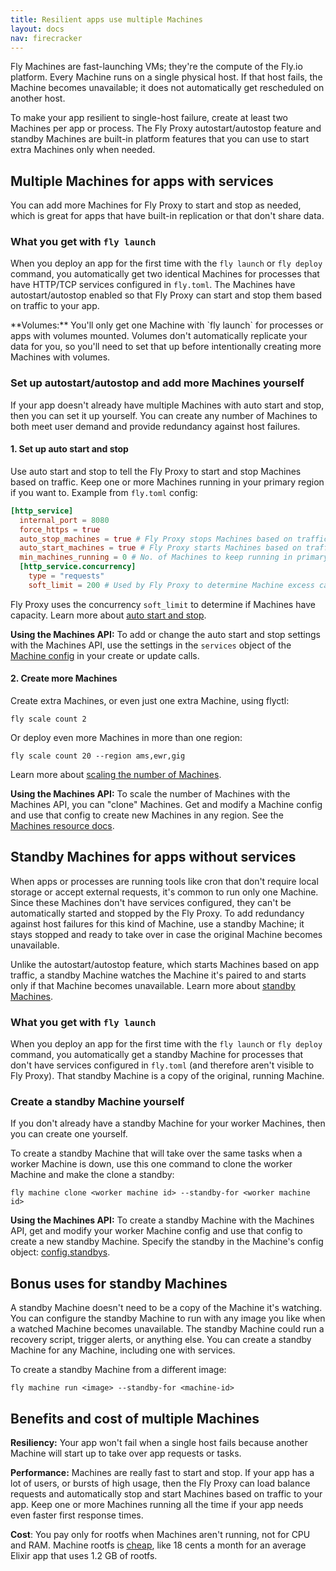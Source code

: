 ```yaml
---
title: Resilient apps use multiple Machines
layout: docs
nav: firecracker
---
```


Fly Machines are fast-launching VMs; they're the compute of the Fly.io platform. Every Machine runs on a single physical host. If that host fails, the Machine becomes unavailable; it does not automatically get rescheduled on another host.

To make your app resilient to single-host failure, create at least two Machines per app or process. The Fly Proxy autostart/autostop feature and standby Machines are built-in platform features that you can use to start extra Machines only when needed.

## Multiple Machines for apps with services

You can add more Machines for Fly Proxy to start and stop as needed, which is great for apps that have built-in replication or that don't share data.

### What you get with `fly launch`

When you deploy an app for the first time with the `fly launch` or `fly deploy` command, you automatically get two identical Machines for processes that have HTTP/TCP services configured in `fly.toml`. The Machines have autostart/autostop enabled so that Fly Proxy can start and stop them based on traffic to your app.

<div class="important icon">
**Volumes:** You'll only get one Machine with `fly launch` for processes or apps with volumes mounted. Volumes don't automatically replicate your data for you, so you'll need to set that up before intentionally creating more Machines with volumes.
</div>

### Set up autostart/autostop and add more Machines yourself

If your app doesn't already have multiple Machines with auto start and stop, then you can set it up yourself. You can create any number of Machines to both meet user demand and provide redundancy against host failures.

#### 1. Set up auto start and stop

Use auto start and stop to tell the Fly Proxy to start and stop Machines based on traffic. Keep one or more Machines running in your primary region if you want to. Example from `fly.toml` config:

```toml
[http_service]
  internal_port = 8080
  force_https = true
  auto_stop_machines = true # Fly Proxy stops Machines based on traffic
  auto_start_machines = true # Fly Proxy starts Machines based on traffic 
  min_machines_running = 0 # No. of Machines to keep running in primary region
  [http_service.concurrency]
    type = "requests"
    soft_limit = 200 # Used by Fly Proxy to determine Machine excess capacity
```

Fly Proxy uses the concurrency `soft_limit` to determine if Machines have capacity. Learn more about [auto start and stop](/docs/apps/autostart-stop/).

**Using the Machines API:** To add or change the auto start and stop settings with the Machines API, use the settings in the `services` object of the [Machine config](/docs/machines/api/machines-resource/#machine-config-object-properties) in your create or update calls.

#### 2. Create more Machines

Create extra Machines, or even just one extra Machine, using flyctl:

```
fly scale count 2
```

Or deploy even more Machines in more than one region:

```
fly scale count 20 --region ams,ewr,gig
```

Learn more about [scaling the number of Machines](/docs/apps/scale-count/).

**Using the Machines API:** To scale the number of Machines with the Machines API, you can "clone" Machines. Get and modify a Machine config and use that config to create new Machines in any region. See the[ Machines resource docs](/docs/machines/api/machines-resource/).

## Standby Machines for apps without services

When apps or processes are running tools like cron that don't require local storage or accept external requests, it's common to run only one Machine. Since these Machines don't have services configured, they can't be automatically started and stopped by the Fly Proxy. To add redundancy against host failures for this kind of Machine, use a standby Machine; it stays stopped and ready to take over in case the original Machine becomes unavailable.

Unlike the autostart/autostop feature, which starts Machines based on app traffic, a standby Machine watches the Machine it's paired to and starts only if that Machine becomes unavailable. Learn more about [standby Machines](https://fly.io/docs/reference/app-availability/#standby-machines-for-process-groups-without-services).

### What you get with `fly launch`

When you deploy an app for the first time with the `fly launch` or `fly deploy` command, you automatically get a standby Machine for processes that don't have services configured in `fly.toml` (and therefore aren't visible to Fly Proxy). That standby Machine is a copy of the original, running Machine.

### Create a standby Machine yourself

If you don't already have a standby Machine for your worker Machines, then you can create one yourself.

To create a standby Machine that will take over the same tasks when a worker Machine is down, use this one command to clone the worker Machine and make the clone a standby:

```
fly machine clone <worker machine id> --standby-for <worker machine id>
```

**Using the Machines API:** To create a standby Machine with the Machines API, get and modify your worker Machine config and use that config to create a new standby Machine. Specify the standby in the Machine's config object: [config.standbys](/docs/machines/api-machines-resource/#machine-config-object-properties).

## Bonus uses for standby Machines

A standby Machine doesn't need to be a copy of the Machine it's watching. You can configure the standby Machine to run with any image you like when a watched Machine becomes unavailable. The standby Machine could run a recovery script, trigger alerts, or anything else. You can create a standby Machine for any Machine, including one with services.

To create a standby Machine from a different image:

```
fly machine run <image> --standby-for <machine-id>
```

## Benefits and cost of multiple Machines

**Resiliency:** Your app won't fail when a single host fails because another Machine will start up to take over app requests or tasks.

**Performance:** Machines are really fast to start and stop. If your app has a lot of users, or bursts of high usage, then the Fly Proxy can load balance requests and automatically stop and start Machines based on traffic to your app. Keep one or more Machines running all the time if your app needs even faster first response times.

**Cost**: You pay only for rootfs when Machines aren't running, not for CPU and RAM. Machine rootfs is [cheap](/docs/about/pricing/#stopped-fly-machines), like 18 cents a month for an average Elixir app that uses 1.2 GB of rootfs.
